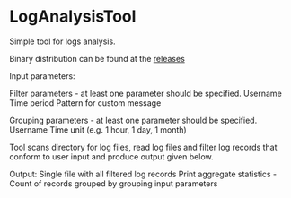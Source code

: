 # LogAnalysisTool
Simple tool for logs analysis.

Binary distribution can be found at the [releases](https://github.com/m2vladimir/LogAnalysisTool/releases)

Input parameters:

Filter parameters - at least one parameter should be specified.
Username
Time period
Pattern for custom message

Grouping parameters - at least one parameter should be specified.
Username
Time unit (e.g. 1 hour, 1 day, 1 month)

Tool scans directory for log files, read log files and filter log records that conform to user
input and produce output given below.

Output:
Single file with all filtered log records
Print aggregate statistics - Count of records grouped by grouping input parameters
